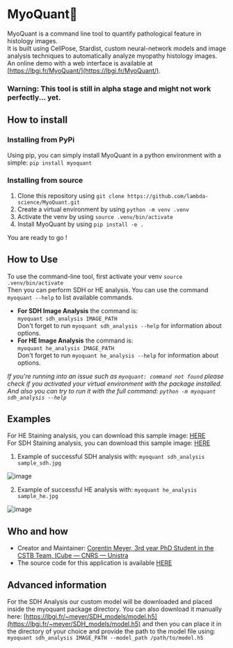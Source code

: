 # MyoQuant🔬

MyoQuant is a command line tool to quantify pathological feature in histology images.  
It is built using CellPose, Stardist, custom neural-network models and image analysis techniques to automatically analyze myopathy histology images. An online demo with a web interface is available at [https://lbgi.fr/MyoQuant/](https://lbgi.fr/MyoQuant/).

### **Warning:** This tool is still in alpha stage and might not work perfectly... yet.

## How to install

### Installing from PyPi

Using pip, you can simply install MyoQuant in a python environment with a simple: `pip install myoquant`

### Installing from source

1. Clone this repository using `git clone https://github.com/lambda-science/MyoQuant.git`
2. Create a virtual environment by using `python -m venv .venv`
3. Activate the venv by using `source .venv/bin/activate`
4. Install MyoQuant by using `pip install -e .`

You are ready to go !

## How to Use

To use the command-line tool, first activate your venv `source .venv/bin/activate`  
Then you can perform SDH or HE analysis. You can use the command `myoquant --help` to list available commands.

- **For SDH Image Analysis** the command is:  
  `myoquant sdh_analysis IMAGE_PATH`  
  Don't forget to run `myoquant sdh_analysis --help` for information about options.
- **For HE Image Analysis** the command is:  
  `myoquant he_analysis IMAGE_PATH`  
   Don't forget to run `myoquant he_analysis --help` for information about options.

_If you're running into an issue such as `myoquant: command not found` please check if you activated your virtual environment with the package installed. And also you can try to run it with the full command: `python -m myoquant sdh_analysis --help`_

## Examples

For HE Staining analysis, you can download this sample image: [HERE](https://www.lbgi.fr/~meyer/SDH_models/sample_he.jpg)  
For SDH Staining analysis, you can download this sample image: [HERE](https://www.lbgi.fr/~meyer/SDH_models/sample_sdh.jpg)

1. Example of successful SDH analysis with: `myoquant sdh_analysis sample_sdh.jpg`

![image](https://user-images.githubusercontent.com/20109584/198278737-24d69f61-058e-4a41-a463-68900a0dcbb6.png)

2. Example of successful HE analysis with: `myoquant he_analysis sample_he.jpg`

![image](https://user-images.githubusercontent.com/20109584/198280366-1cb424f5-50af-45f9-99d1-34e191fb2e20.png)

## Who and how

- Creator and Maintainer: [Corentin Meyer, 3rd year PhD Student in the CSTB Team, ICube — CNRS — Unistra](https://lambda-science.github.io/)
- The source code for this application is available [HERE](https://github.com/lambda-science/MyoQuant)

## Advanced information

For the SDH Analysis our custom model will be downloaded and placed inside the myoquant package directory. You can also download it manually here: [https://lbgi.fr/~meyer/SDH_models/model.h5](https://lbgi.fr/~meyer/SDH_models/model.h5) and then you can place it in the directory of your choice and provide the path to the model file using:  
`myoquant sdh_analysis IMAGE_PATH --model_path /path/to/model.h5`
